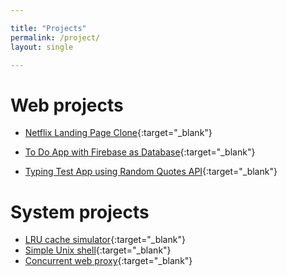 ```yaml
---

title: "Projects"
permalink: /project/
layout: single

---
```


# Web projects

- [Netflix Landing Page Clone](https://wonderful-swirles-82777c.netlify.app/){:target="_blank"}

- [To Do App with Firebase as Database](https://modest-jackson-662b5c.netlify.app/){:target="_blank"}

- [Typing Test App using Random Quotes API](https://vibrant-goldwasser-57355b.netlify.app){:target="_blank"}

# System projects

- [LRU cache simulator](https://github.com/minhdang26403/cache-simulator){:target="_blank"}
- [Simple Unix shell](https://github.com/minhdang26403/simple-unix-shell){:target="_blank"}
- [Concurrent web proxy](https://github.com/minhdang26403/concurrent-web-proxy){:target="_blank"}